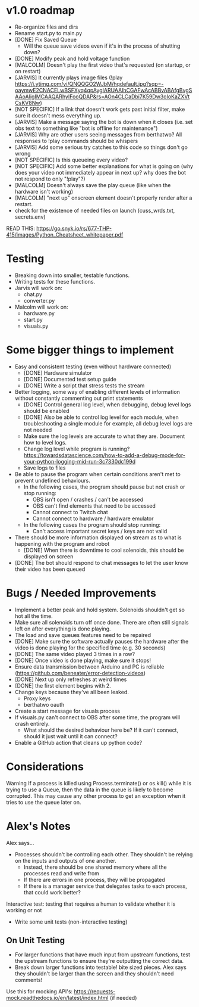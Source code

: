 # v1.0 roadmap

* Re-organize files and dirs
* Rename start.py to main.py
* [DONE] Fix Saved Queue
  * Will the queue save videos even if it's in the process of shutting down?
* [DONE] Modify peak and hold voltage function
* [MALCOLM] Doesn't play the first video that's requested (on startup, or on restart)
* [JARVIS] It currently plays image files (!play https://i.ytimg.com/vi/QNQQGO2WJbM/hqdefault.jpg?sqp=-oaymwE2CNACELwBSFXyq4qpAygIARUAAIhCGAFwAcABBvABAfgBvgSAAoAIigIMCAAQARhyIFooQDAP&rs=AOn4CLCaDbi7K59Dw3oIoKaZXVtCsKV8Nw)
* [NOT SPECIFIC] If a link that doesn't work gets past initial filter, make sure it doesn't mess everything up.
* [JARVIS] Make a message saying the bot is down when it closes (i.e. set obs text to something like "bot is offline for maintenance")
* [JARVIS] Why are other users seeing messages from berthatwo? All responses to !play commands should be whispers
* [JARVIS] Add some serious try catches to this code so things don't go wrong
* [NOT SPECIFIC] Is this queueing every video?
* [NOT SPECIFIC] Add some better explanations for what is going on (why does your video not immediately appear in next up? why does the bot not respond to only "!play"?)
* [MALCOLM] Doesn't always save the play queue (like when the hardware isn't working)
* [MALCOLM] "next up" onscreen element doesn't properly render after a restart. 
* check for the existence of needed files on launch (cuss_wrds.txt, secrets.env)

READ THIS: https://go.snyk.io/rs/677-THP-415/images/Python_Cheatsheet_whitepaper.pdf

# Testing

* Breaking down into smaller, testable functions.
* Writing tests for these functions.
* Jarvis will work on:
  * chat.py
  * converter.py
* Malcolm will work on:
  * hardware.py
  * start.py
  * visuals.py


# Some bigger things to implement

* Easy and consistent testing (even without hardware connected)
  * [DONE] Hardware simulator
  * [DONE] Documented test setup guide
  * [DONE] Write a script that stress tests the stream
* Better logging, some way of enabling different levels of information without constantly commenting out print statements
  * [DONE] Control general log level, when debugging, debug level logs should be enabled
  * [DONE] Also be able to control log level for each module, when troubleshooting a single module for example, all debug level logs are not needed
  * Make sure the log levels are accurate to what they are. Document how to level logs.
  * Change log level while program is running? https://towardsdatascience.com/how-to-add-a-debug-mode-for-your-python-logging-mid-run-3c7330dc199d
  * Save logs to files
* Be able to pause the program when certain conditions aren't met to prevent undefined behaviours.
  * In the following cases, the program should pause but not crash or stop running:
    * OBS isn't open / crashes / can't be accessed
    * OBS can't find elements that need to be accessed
    * Cannot connect to Twitch chat
    * Cannot connect to hardware / hardware emulator
  * In the following cases the program should stop running:
    * Can't access important secret keys / keys are not valid
* There should be more information displayed on stream as to what is happening with the program and robot
  * [DONE] When there is downtime to cool solenoids, this should be displayed on screen
* [DONE] The bot should respond to chat messages to let the user know their video has been queued

  

# Bugs / Needed Improvements

* Implement a better peak and hold system. Solenoids shouldn't get so hot all the time.
* Make sure all solenoids turn off once done. There are often still signals left on after everything is done playing.
* The load and save queues features need to be repaired
* [DONE] Make sure the software actually pauses the hardware after the video is done playing for the specified time (e.g. 30 seconds)
* [DONE] The same video played 3 times in a row?
* [DONE] Once video is done playing, make sure it stops!
* Ensure data transmission between Arduino and PC is reliable (https://github.com/beneater/error-detection-videos)
* [DONE] Next up only refreshes at weird times
* [DONE] the first element begins with 2.
* Change keys because they've all been leaked.
  * Proxy keys
  * berthatwo oauth
* Create a start message for visuals process
* If visuals.py can't connect to OBS after some time, the program will crash entirely.
  * What should the desired behaviour here be? If it can't connect, should it just wait until it can connect?
* Enable a GitHub action that cleans up python code?

# Considerations

Warning If a process is killed using Process.terminate() or os.kill() while it is trying to use a Queue, then the data in the queue is likely to become corrupted. This may cause any other process to get an exception when it tries to use the queue later on.



# Alex's Notes

Alex says...

* Processes shouldn't be controlling each other. They shouldn't be relying on the inputs and outputs of one another.
  * Instead, there should be one shared memory where all the processes read and write from
  * If there are errors in one process, they will be propagated
  * If there is a manager service that delegates tasks to each process, that could work better?

Interactive test: testing that requires a human to validate whether it is working or not

* Write some unit tests (non-interactive testing)


## On Unit Testing
* For larger functions that have much input from upstream functions, test the upstream functions to ensure they're outputting the correct data.
* Break down larger functions into testable! bite sized pieces. Alex says they shouldn't be larger than the screen and they shouldn't need comments!


Use this for mocking API's: https://requests-mock.readthedocs.io/en/latest/index.html (if needed)
